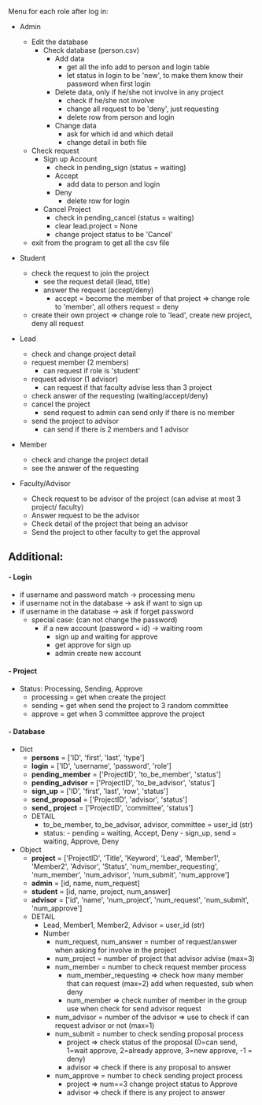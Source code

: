 Menu for each role after log in:
- Admin 
    - Edit the database
        - Check database (person.csv)
            - Add data
                - get all the info add to person and login table
                - let status in login to be 'new', to make them know their password when first login
            - Delete data, only if he/she not involve in any project
                - check if he/she not involve
                - change all request to be 'deny', just requesting
                - delete row from person and login
            - Change data
                - ask for which id and which detail
                - change detail in both file
    - Check request 
      - Sign up Account
        - check in pending_sign (status = waiting)
        - Accept
          - add data to person and login
        - Deny
          - delete row for login 
      - Cancel Project
          - check in pending_cancel (status = waiting)
          - clear lead.project = None
          - change project status to be 'Cancel'
    - exit from the program to get all the csv file


- Student
    - check the request to join the project
        - see the request detail (lead, title)
        - answer the request (accept/deny)
            - accept = become the member of that project => change role to 'member', all others request = deny
    - create their own project => change role to 'lead', create new project, deny all request


- Lead
    - check and change project detail
    - request member (2 members)
        - can request if role is 'student'
    - request advisor (1 advisor)
        - can request if that faculty advise less than 3 project
    - check answer of the requesting (waiting/accept/deny)
    - cancel the project 
        - send request to admin can send only if there is no member
    - send the project to advisor
        - can send if there is 2 members and 1 advisor


- Member
    - check and change the project detail
    - see the answer of the requesting


- Faculty/Advisor
    - Check request to be advisor of the project (can advise at most 3 project/ faculty)
    - Answer request to be the advisor
    - Check detail of the project that being an advisor
    - Send the project to other faculty to get the approval

## Additional:

#### - Login

  - if username and password match -> processing menu
  - if username not in the database -> ask if want to sign up
  - if username in the database -> ask if forget password
    - special case: (can not change the password) 
        - if a new account (password = id) -> waiting room
          - sign up and waiting for approve 
          - get approve for sign up
          - admin create new account 

#### - Project  
  - Status: Processing, Sending, Approve
    - processing = get when create the project
    - sending = get when send the project to 3 random committee
    - approve = get when 3 committee approve the project

#### - Database
  - Dict
    - **persons** = ['ID', 'first', 'last', 'type']
    - **login** = ['ID', 'username', 'password', 'role']
    - **pending_member**  = ['ProjectID', 'to_be_member', 'status']
    - **pending_advisor** = ['ProjectID', 'to_be_advisor', 'status']
    - **sign_up** = ['ID', 'first', 'last', 'row', 'status']
    - **send_proposal** = ['ProjectID', 'advisor', 'status']
    - **send_ project** = ['ProjectID', 'committee', 'status']
    + DETAIL
      - to_be_member, to_be_advisor, advisor, committee = user_id (str)
      - status:
            - pending = waiting, Accept, Deny
            - sign_up, send = waiting, Approve, Deny
  - Object
    - **project** = ['ProjectID', 'Title', 'Keyword', 'Lead', 'Member1', 'Member2', 'Advisor', 'Status', 'num_member_requesting', 'num_member', 'num_advisor', 'num_submit', 'num_approve']
    - **admin** = [id, name, num_request]
    - **student** = [id, name, project, num_answer] 
    - **advisor** = ['id', 'name', 'num_project', 'num_request', 'num_submit', 'num_approve']
    + DETAIL
      - Lead, Member1, Member2, Advisor = user_id (str)
      - Number
        - num_request, num_answer = number of request/answer when asking for involve in the project
        - num_project = number of project that advisor advise (max=3)
        - num_member = number to check request member process
          - num_member_requesting => check how many member that can request (max=2) add when requested, sub when deny
          - num_member => check number of member in the group use when check for send advisor request
        - num_advisor = number of the advisor => use to check if can request advisor or not (max=1)
        - num_submit = number to check sending proposal process 
          - project => check status of the proposal (0=can send, 1=wait approve, 2=already approve, 3=new approve, -1 = deny)
          - advisor => check if there is any proposal to answer
        - num_approve = number to check sending project process
          - project => num==3 change project status to Approve
          - advisor => check if there is any project to answer